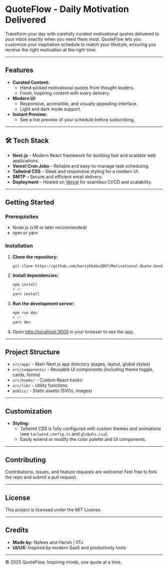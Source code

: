 # QuoteFlow - Daily Motivation Delivered

Transform your day with carefully curated motivational quotes delivered to your inbox exactly when you need them most. QuoteFlow lets you customize your inspiration schedule to match your lifestyle, ensuring you receive the right motivation at the right time.

---

##  Features
- **Curated Content:**
  - Hand-picked motivational quotes from thought leaders.
  - Fresh, inspiring content with every delivery.
- **Modern UI:**
  - Responsive, accessible, and visually appealing interface.
  - Light and dark mode support.
- **Instant Preview:**
  - See a live preview of your schedule before subscribing.

---

## 🛠 Tech Stack

- **Next.js** – Modern React framework for building fast and scalable web applications.
- **Vercel Cron Jobs** – Reliable and easy-to-manage task scheduling.
- **Tailwind CSS** – Sleek and responsive styling for a modern UI.
- **SMTP** – Secure and efficient email delivery.
- **Deployment** – Hosted on [Vercel](https://vercel.com/) for seamless CI/CD and scalability.


---

## Getting Started

### Prerequisites
- Node.js (v18 or later recommended)
- npm or yarn

### Installation

1. **Clone the repository:**
   ```bash
   git clone https://github.com/harishbabu2007/Motivational-Quote-Sender-Develups.git
   ```
2. **Install dependencies:**
   ```bash
   npm install
   # or
   yarn install
   ```
3. **Run the development server:**
   ```bash
   npm run dev
   # or
   yarn dev
   ```
4. Open [http://localhost:3000](http://localhost:3000) in your browser to see the app.

---

## Project Structure

- `src/app/` - Main Next.js app directory (pages, layout, global styles)
- `src/components/` - Reusable UI components (including theme toggle, cards, forms)
- `src/hooks/` - Custom React hooks
- `src/lib/` - Utility functions
- `public/` - Static assets (SVGs, images)

---

## Customization

- **Styling:**
  - Tailwind CSS is fully configured with custom themes and animations (see `tailwind.config.ts` and `globals.css`).
  - Easily extend or modify the color palette and UI components.

---

## Contributing

Contributions, issues, and feature requests are welcome! Feel free to fork the repo and submit a pull request.

---

## License

This project is licensed under the MIT License.

---

## Credits

- **Made by:** Nafees and Harish | IITJ
- **UI/UX:** Inspired by modern SaaS and productivity tools

---

© 2025 QuoteFlow. Inspiring minds, one quote at a time.
